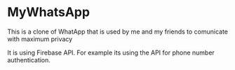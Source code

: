 # MyWhatsApp
This is a clone of WhatApp that is used by me and my friends to comunicate with maximum privacy

It is using Firebase API. For example its using the API for phone number authentication.
